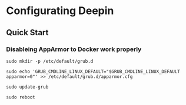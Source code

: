 # Configurating Deepin

## Quick Start

### Disableing AppArmor to Docker work properly

```
sudo mkdir -p /etc/default/grub.d

sudo echo 'GRUB_CMDLINE_LINUX_DEFAULT="$GRUB_CMDLINE_LINUX_DEFAULT apparmor=0"' >> /etc/default/grub.d/apparmor.cfg

sudo update-grub

sudo reboot
```
